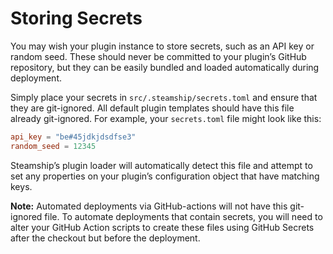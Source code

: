 # Storing Secrets

You may wish your plugin instance to store secrets, such as an API key or random seed.
These should never be committed to your plugin’s GitHub repository, but they can be easily bundled and loaded automatically during deployment.

Simply place your secrets in `src/.steamship/secrets.toml` and ensure that they are git-ignored.
All default plugin templates should have this file already git-ignored.
For example, your `secrets.toml` file might look like this:

```toml
api_key = "be#45jdkjdsdfse3"
random_seed = 12345
```

Steamship’s plugin loader will automatically detect this file and attempt to set any properties on your plugin’s
configuration object that have matching keys.

**Note:** Automated deployments via GitHub-actions will not have this git-ignored file.
To automate deployments that contain secrets, you will need to alter your GitHub Action scripts to create
these files using GitHub Secrets after the checkout but before the deployment.
